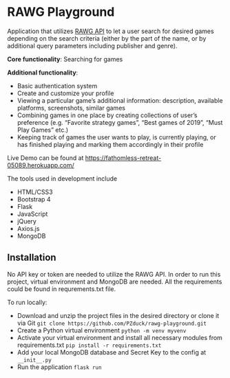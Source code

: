 # RAWG Playground #

Application that utilizes [RAWG API](https://api.rawg.io/docs/) to let a user search for desired games depending on the search criteria (either by the part of the name, or by additional query parameters including publisher and genre).
 
**Core functionality**: Searching for games

**Additional functionality**:

* Basic authentication system
* Create and customize your profile
* Viewing a particular game’s additional information: description, available platforms, screenshots, similar games
* Combining games in one place by creating collections of user’s preference (e.g. “Favorite strategy games”, “Best games of 2019”, “Must Play Games” etc.)
* Keeping track of games the user wants to play, is currently playing, or has finished playing and marking them accordingly in their profile


Live Demo can be found at https://fathomless-retreat-05089.herokuapp.com/

The tools used in development include

*	HTML/CSS3
*	Bootstrap 4
*	Flask
*	JavaScript
*	jQuery
*	Axios.js
*	MongoDB

## Installation ##

No API key or token are needed to utilize the RAWG API. In order to run this project, virtual environment and MongoDB are needed. All the requirements could be found in requrements.txt file.

To run locally:

* Download and unzip the project files in the desired directory or clone it via Git `git clone https://github.com/PZduck/rawg-playground.git`
* Create a Python virtual environment `python -m venv myvenv`
* Activate your virtual environment and install all necessary modules from requirements.txt `pip install -r requirements.txt`
* Add your local MongoDB database and Secret Key to the config at `__init__.py`
* Run the application `flask run`